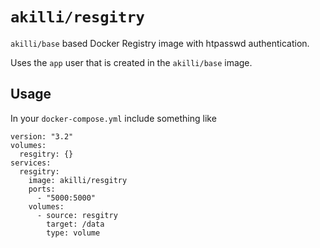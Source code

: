 # `akilli/resgitry`

`akilli/base` based Docker Registry image with htpasswd authentication.

Uses the `app` user that is created in the `akilli/base` image.

## Usage

In your `docker-compose.yml` include something like

    version: "3.2"
    volumes:
      resgitry: {}
    services:
      resgitry:
        image: akilli/resgitry
        ports:
          - "5000:5000"
        volumes:
          - source: resgitry
            target: /data
            type: volume
